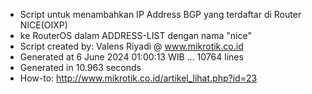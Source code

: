 - Script untuk menambahkan IP Address BGP yang terdaftar di Router NICE(OIXP)
- ke RouterOS dalam ADDRESS-LIST dengan nama "nice"
- Script created by: Valens Riyadi @ www.mikrotik.co.id
- Generated at 6 June 2024 01:00:13 WIB ... 10764 lines
- Generated in 10.963 seconds
- How-to: http://www.mikrotik.co.id/artikel_lihat.php?id=23
